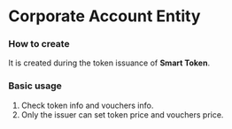 # Corporate Account Entity

### How to create

It is created during the token issuance of **Smart Token**.

### Basic usage

1. Check token info and vouchers info.
2. Only the issuer can set token price and vouchers price.
